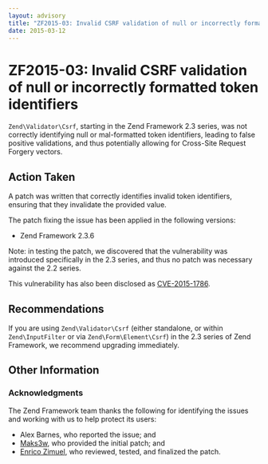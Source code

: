 ```yaml
---
layout: advisory
title: "ZF2015-03: Invalid CSRF validation of null or incorrectly formatted token identifiers"
date: 2015-03-12
---
```


# ZF2015-03: Invalid CSRF validation of null or incorrectly formatted token identifiers

`Zend\Validator\Csrf`, starting in the Zend Framework 2.3 series, was not
correctly identifying null or mal-formatted token identifiers, leading to false
positive validations, and thus potentially allowing for Cross-Site Request
Forgery vectors.

## Action Taken

A patch was written that correctly identifies invalid token identifiers,
ensuring that they invalidate the provided value.

The patch fixing the issue has been applied in the following versions:

- Zend Framework 2.3.6

Note: in testing the patch, we discovered that the vulnerability was introduced
specifically in the 2.3 series, and thus no patch was necessary against the 2.2
series.

This vulnerability has also been disclosed as [CVE-2015-1786](https://cve.mitre.org/cgi-bin/cvename.cgi?name=CVE-2015-1786).

## Recommendations

If you are using `Zend\Validator\Csrf` (either standalone, or within
`Zend\InputFilter` or via `Zend\Form\Element\Csrf`) in the 2.3 series of Zend
Framework, we recommend upgrading immediately.

## Other Information

### Acknowledgments

The Zend Framework team thanks the following for identifying the issues and
working with us to help protect its users:

- Alex Barnes, who reported the issue; and
- [Maks3w](https://github.com/Maks3w), who provided the initial patch; and
- [Enrico Zimuel](https://github.com/ezimuel), who reviewed, tested, and
  finalized the patch.
